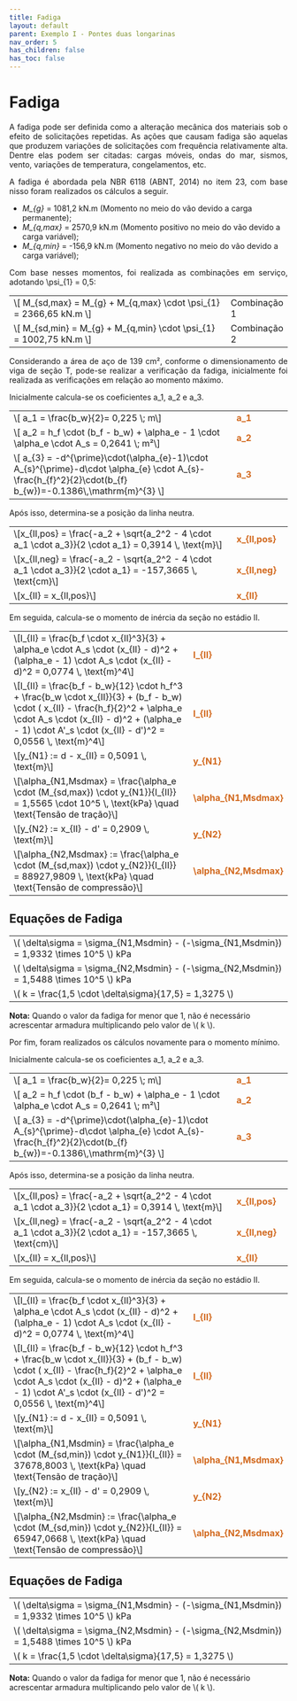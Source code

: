 ```yaml
---
title: Fadiga
layout: default
parent: Exemplo I - Pontes duas longarinas
nav_order: 5
has_children: false
has_toc: false
---
```


<!--Don't delete this script-->
<script src = "https://polyfill.io/v3/polyfill.min.js?features=es6"></script>
<script id = "MathJax-script" async src="https://cdn.jsdelivr.net/npm/mathjax@3/es5/tex-mml-chtml.js"></script>
<!--Don't delete this script-->

<h1>Fadiga</h1>

<p align = "justify">
A fadiga pode ser definida como a alteração mecânica dos materiais sob o efeito de solicitações repetidas. As ações que causam fadiga são aquelas que produzem variações de solicitações com frequência relativamente alta. Dentre elas podem ser citadas: cargas móveis, ondas do mar, sismos, vento, variações de temperatura, congelamentos, etc. 
</p>

<p align = "justify">
A fadiga é abordada pela NBR 6118 (ABNT, 2014) no item 23, com base nisso foram realizados os cálculos a seguir.
</p>

<ul>
  <li><i>M_{g}</sub></i> = 1081,2 kN.m (Momento no meio do vão devido a carga permanente);</li>
  <li><i>M_{q,max}</sub></i> = 2570,9 kN.m (Momento positivo no meio do vão devido a carga variável);</li>
  <li><i>M_{q,min}</sub></i> = -156,9 kN.m (Momento negativo no meio do vão devido a carga variável);</li>
</ul>

<p align = "justify">
Com base nesses momentos, foi realizada as combinações em serviço, adotando \psi_{1} = 0,5:
</p>

<table style = "width:100%">
    <tr>
        <td style="width: 80%;">\[ M_{sd,max} = M_{g} + M_{q,max} \cdot \psi_{1} = 2366,65 kN.m \]</td>
        <td style="width: 20%;">Combinação 1</td>  
    </tr>
    <tr>
        <td style="width: 80%;">\[ M_{sd,min} = M_{g} + M_{q,min} \cdot \psi_{1} = 1002,75 kN.m \]</td>
        <td style="width: 20%;">Combinação 2</td>        
    </tr>
</table>

<p align = "justify">
Considerando a área de aço de 139 cm², conforme o dimensionamento de viga de seção T, pode-se realizar a verificação da fadiga, inicialmente foi realizada as verificações em relação ao momento máximo.
</p>

<p align = "justify">
Inicialmente calcula-se os coeficientes a_1, a_2 e a_3.
</p>

<table style = "width:100%">
    <tr>
        <td style="width: 80%;">\[ a_1 =  \frac{b_w}{2}= 0,225 \; m\]</td>
        <td style="width: 20%;"><font color="#D2691E"><b>a_1</b></font></td>
    </tr>
    <tr>
        <td style="width: 80%;">\[ a_2 = h_f \cdot (b_f - b_w) + \alpha_e - 1 \cdot \alpha_e \cdot A_s = 0,2641 \; m²\]</td> 
        <td style="width: 20%;"><font color="#D2691E"><b>a_2</b></font></td>
    </tr>
    <tr>
        <td style="width: 80%;">\[ a_{3} = -d^{\prime}\cdot(\alpha_{e}-1)\cdot A_{s}^{\prime}-d\cdot \alpha_{e} \cdot A_{s}-\frac{h_{f}^2}{2}\cdot(b_{f} b_{w})=-0.1386\,\mathrm{m}^{3} \]</td>
        <td style="width: 20%;"><font color="#D2691E"><b>a_3</b></font></td>
    </tr>
</table>

<p align = "justify">
Após isso, determina-se a posição da linha neutra.
</p>

<body>
    <table>
        <tr>
            <td style="width: 80%;">\[x_{II,pos} = \frac{-a_2 + \sqrt{a_2^2 - 4 \cdot a_1 \cdot a_3}}{2 \cdot a_1} = 0,3914 \, \text{m}\]</td>
            <td style="width: 20%;"><font color="#D2691E"><b>x_{II,pos}</b></font></td>
        </tr>
        <tr>
            <td style="width: 80%;">\[x_{II,neg} = \frac{-a_2 - \sqrt{a_2^2 - 4 \cdot a_1 \cdot a_3}}{2 \cdot a_1} = -157,3665 \, \text{cm}\]</td>
            <td style="width: 20%;"><font color="#D2691E"><b>x_{II,neg}</b></font></td>
        </tr>
        <tr>
            <td style="width: 80%;">\[x_{II} = x_{II,pos}\]</td>
            <td style="width: 20%;"><font color="#D2691E"><b>x_{II}</b></font></td>
        </tr>
    </table>
</body>

<p align = "justify">
Em seguida, calcula-se o momento de inércia da seção no estádio II.
</p>

<body>
    <table>
        <tr>
            <td style="width: 80%;">\[I_{II} = \frac{b_f \cdot x_{II}^3}{3} + \alpha_e \cdot A_s \cdot (x_{II} - d)^2 + (\alpha_e - 1) \cdot A_s \cdot (x_{II} - d)^2 = 0,0774 \, \text{m}^4\]</td>
            <td style="width: 20%;"><font color="#D2691E"><b>I_{II}</b></font></td>
        </tr>
        <tr>
            <td style="width: 80%;">\[I_{II} =  \frac{b_f - b_w}{12} \cdot h_f^3 + \frac{b_w \cdot x_{II}}{3} + (b_f - b_w) \cdot ( x_{II} - \frac{h_f}{2}^2 + \alpha_e \cdot A_s \cdot (x_{II} - d)^2 + (\alpha_e - 1) \cdot A'_s \cdot (x_{II} - d')^2 = 0,0556 \, \text{m}^4\]</td>
            <td style="width: 20%;"><font color="#D2691E"><b>I_{II}</b></font></td>
        </tr>
        <tr>
            <td style="width: 80%;">\[y_{N1} := d - x_{II} = 0,5091 \, \text{m}\]</td>
            <td style="width: 20%;"><font color="#D2691E"><b>y_{N1}</b></font></td>
        </tr>
        <tr>
            <td style="width: 80%;">\[\alpha_{N1,Msdmax} = \frac{\alpha_e \cdot (M_{sd,max}) \cdot y_{N1}}{I_{II}} = 1,5565 \cdot 10^5 \, \text{kPa} \quad \text{Tensão de tração}\]</td>
            <td style="width: 20%;"><font color="#D2691E"><b>\alpha_{N1,Msdmax}</b></font></td>
        </tr>
        <tr>
            <td style="width: 80%;">\[y_{N2} := x_{II} - d' = 0,2909 \, \text{m}\]</td>
            <td style="width: 20%;"><font color="#D2691E"><b>y_{N2}</b></font></td>
        </tr>
        <tr>
            <td style="width: 80%;">\[\alpha_{N2,Msdmax} := \frac{\alpha_e \cdot (M_{sd,max}) \cdot y_{N2}}{I_{II}} = 88927,9809 \, \text{kPa} \quad \text{Tensão de compressão}\]</td>
            <td style="width: 20%;"><font color="#D2691E"><b>\alpha_{N2,Msdmax}</b></font></td>
        </tr>
    </table>
</body>

<body>
    <h2>Equações de Fadiga</h2>
    <table>
        <tr>
            <td>\( \delta\sigma = \sigma_{N1,Msdmin} - (-\sigma_{N1,Msdmin}) = 1,9332 \times 10^5 \) kPa</td>
        </tr>
        <tr>
            <td>\( \delta\sigma = \sigma_{N2,Msdmin} - (-\sigma_{N2,Msdmin}) = 1,5488 \times 10^5 \) kPa</td>
        </tr>
        <tr>
            <td>\( k = \frac{1,5 \cdot \delta\sigma}{17,5} = 1,3275 \)</td>
        </tr>
    </table>
    <p><strong>Nota:</strong> Quando o valor da fadiga for menor que 1, não é necessário acrescentar armadura multiplicando pelo valor de \( k \).</p>
</body>

<p align = "justify">
Por fim, foram realizados os cálculos novamente para o momento mínimo.
</p>

<p align = "justify">
Inicialmente calcula-se os coeficientes a_1, a_2 e a_3.
</p>

<table style = "width:100%">
    <tr>
        <td style="width: 80%;">\[ a_1 =  \frac{b_w}{2}= 0,225 \; m\]</td>
        <td style="width: 20%;"><font color="#D2691E"><b>a_1</b></font></td>
    </tr>
    <tr>
        <td style="width: 80%;">\[ a_2 = h_f \cdot (b_f - b_w) + \alpha_e - 1 \cdot \alpha_e \cdot A_s = 0,2641 \; m²\]</td> 
        <td style="width: 20%;"><font color="#D2691E"><b>a_2</b></font></td>
    </tr>
    <tr>
        <td style="width: 80%;">\[ a_{3} = -d^{\prime}\cdot(\alpha_{e}-1)\cdot A_{s}^{\prime}-d\cdot \alpha_{e} \cdot A_{s}-\frac{h_{f}^2}{2}\cdot(b_{f} b_{w})=-0.1386\,\mathrm{m}^{3} \]</td>
        <td style="width: 20%;"><font color="#D2691E"><b>a_3</b></font></td>
    </tr>
</table>

<p align = "justify">
Após isso, determina-se a posição da linha neutra.
</p>

<body>
    <table>
        <tr>
            <td style="width: 80%;">\[x_{II,pos} = \frac{-a_2 + \sqrt{a_2^2 - 4 \cdot a_1 \cdot a_3}}{2 \cdot a_1} = 0,3914 \, \text{m}\]</td>
            <td style="width: 20%;"><font color="#D2691E"><b>x_{II,pos}</b></font></td>
        </tr>
        <tr>
            <td style="width: 80%;">\[x_{II,neg} = \frac{-a_2 - \sqrt{a_2^2 - 4 \cdot a_1 \cdot a_3}}{2 \cdot a_1} = -157,3665 \, \text{cm}\]</td>
            <td style="width: 20%;"><font color="#D2691E"><b>x_{II,neg}</b></font></td>
        </tr>
        <tr>
            <td style="width: 80%;">\[x_{II} = x_{II,pos}\]</td>
            <td style="width: 20%;"><font color="#D2691E"><b>x_{II}</b></font></td>
        </tr>
    </table>
</body>

<p align = "justify">
Em seguida, calcula-se o momento de inércia da seção no estádio II.
</p>

<body>
    <table>
        <tr>
            <td style="width: 80%;">\[I_{II} = \frac{b_f \cdot x_{II}^3}{3} + \alpha_e \cdot A_s \cdot (x_{II} - d)^2 + (\alpha_e - 1) \cdot A_s \cdot (x_{II} - d)^2 = 0,0774 \, \text{m}^4\]</td>
            <td style="width: 20%;"><font color="#D2691E"><b>I_{II}</b></font></td>
        </tr>
        <tr>
            <td style="width: 80%;">\[I_{II} =  \frac{b_f - b_w}{12} \cdot h_f^3 + \frac{b_w \cdot x_{II}}{3} + (b_f - b_w) \cdot ( x_{II} - \frac{h_f}{2}^2 + \alpha_e \cdot A_s \cdot (x_{II} - d)^2 + (\alpha_e - 1) \cdot A'_s \cdot (x_{II} - d')^2 = 0,0556 \, \text{m}^4\]</td>
            <td style="width: 20%;"><font color="#D2691E"><b>I_{II}</b></font></td>
        </tr>
        <tr>
            <td style="width: 80%;">\[y_{N1} := d - x_{II} = 0,5091 \, \text{m}\]</td>
            <td style="width: 20%;"><font color="#D2691E"><b>y_{N1}</b></font></td>
        </tr>
        <tr>
            <td style="width: 80%;">\[\alpha_{N1,Msdmin} = \frac{\alpha_e \cdot (M_{sd,min}) \cdot y_{N1}}{I_{II}} = 37678,8003 \, \text{kPa} \quad \text{Tensão de tração}\]</td>
            <td style="width: 20%;"><font color="#D2691E"><b>\alpha_{N1,Msdmax}</b></font></td>
        </tr>
        <tr>
            <td style="width: 80%;">\[y_{N2} := x_{II} - d' = 0,2909 \, \text{m}\]</td>
            <td style="width: 20%;"><font color="#D2691E"><b>y_{N2}</b></font></td>
        </tr>
        <tr>
            <td style="width: 80%;">\[\alpha_{N2,Msdmin} := \frac{\alpha_e \cdot (M_{sd,min}) \cdot y_{N2}}{I_{II}} = 65947,0668 \, \text{kPa} \quad \text{Tensão de compressão}\]</td>
            <td style="width: 20%;"><font color="#D2691E"><b>\alpha_{N2,Msdmax}</b></font></td>
        </tr>
    </table>
</body>

<body>
    <h2>Equações de Fadiga</h2>
    <table>
        <tr>
            <td>\( \delta\sigma = \sigma_{N1,Msdmin} - (-\sigma_{N1,Msdmin}) = 1,9332 \times 10^5 \) kPa</td>
        </tr>
        <tr>
            <td>\( \delta\sigma = \sigma_{N2,Msdmin} - (-\sigma_{N2,Msdmin}) = 1,5488 \times 10^5 \) kPa</td>
        </tr>
        <tr>
            <td>\( k = \frac{1,5 \cdot \delta\sigma}{17,5} = 1,3275 \)</td>
        </tr>
    </table>
    <p><strong>Nota:</strong> Quando o valor da fadiga for menor que 1, não é necessário acrescentar armadura multiplicando pelo valor de \( k \).</p>
</body>
